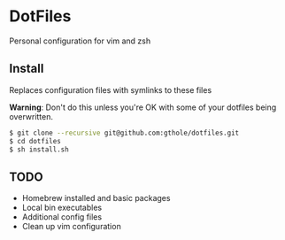 # DotFiles

Personal configuration for vim and zsh

## Install

Replaces configuration files with symlinks to these files

**Warning**: Don't do this unless you're OK with some of your dotfiles being overwritten.

```bash
$ git clone --recursive git@github.com:gthole/dotfiles.git
$ cd dotfiles
$ sh install.sh
```

## TODO

- Homebrew installed and basic packages
- Local bin executables
- Additional config files
- Clean up vim configuration
